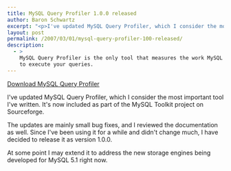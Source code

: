 ```yaml
---
title: MySQL Query Profiler 1.0.0 released
author: Baron Schwartz
excerpt: "<p>I've updated MySQL Query Profiler, which I consider the most important tool I've written.  It's now included as part of the MySQL Toolkit project on Sourceforge.</p>"
layout: post
permalink: /2007/03/01/mysql-query-profiler-100-released/
description:
  - >
    MySQL Query Profiler is the only tool that measures the work MySQL really does
    to execute your queries.
---
```

<p class="download">
  <a href="http://code.google.com/p/maatkit">Download MySQL Query Profiler</a>
</p>

I've updated MySQL Query Profiler, which I consider the most important tool I've written. It's now included as part of the MySQL Toolkit project on Sourceforge.

The updates are mainly small bug fixes, and I reviewed the documentation as well. Since I've been using it for a while and didn't change much, I have decided to release it as version 1.0.0.

At some point I may extend it to address the new storage engines being developed for MySQL 5.1 right now.
